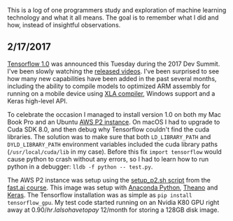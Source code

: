 This is a log of one programmers study and exploration of machine learning technology and what it all means. The goal is to remember what I did and how, instead of insightful observations.

## 2/17/2017
[Tensorflow 1.0](https://research.googleblog.com/2017/02/announcing-tensorflow-10.html) was announced this Tuesday during the 2017 Dev Summit. I've been slowly watching the [released videos](https://www.youtube.com/playlist?list=PLOU2XLYxmsIKGc_NBoIhTn2Qhraji53cv). I've been surprised to see how many new capabilities have been added in the past several months, including the ability to compile models to optimized ARM assembly for running on a mobile device using [XLA compiler](https://www.youtube.com/watch?v=kAOanJczHA0), Windows support and a Keras high-level API.

To celebrate the occasion I managed to install version 1.0 on both my Mac Book Pro and an Ubuntu [AWS P2 instance](https://aws.amazon.com/ec2/instance-types/p2/). On macOS I had to upgrade to Cuda SDK 8.0, and then debug why Tensorflow couldn't find the cuda libraries. The solution was to make sure that both `LD_LIBRARY_PATH` and `DYLD_LIBRARY_PATH` environment variables included the cuda library paths (`/usr/local/cuda/lib` in my case). Before this fix `import tensorflow` would cause python to crash without any errors, so I had to learn how to run python in a debugger: `lldb -f python -- test.py`.

The AWS P2 instance was setup using the [setup_p2.sh script](https://github.com/fastai/courses/blob/master/setup/setup_p2.sh) from the [fast.ai course](http://course.fast.ai/lessons/aws.html). This image was setup with [Anaconda Python](https://www.continuum.io/downloads), [Theano](http://deeplearning.net/software/theano/) and [Keras](https://keras.io). The Tensorflow installation was as simple as `pip install tensorflow_gpu`. My test code started running on an Nvidia K80 GPU right away at $0.90/hr. I also have to pay ~$12/month for storing a 128GB disk image.
